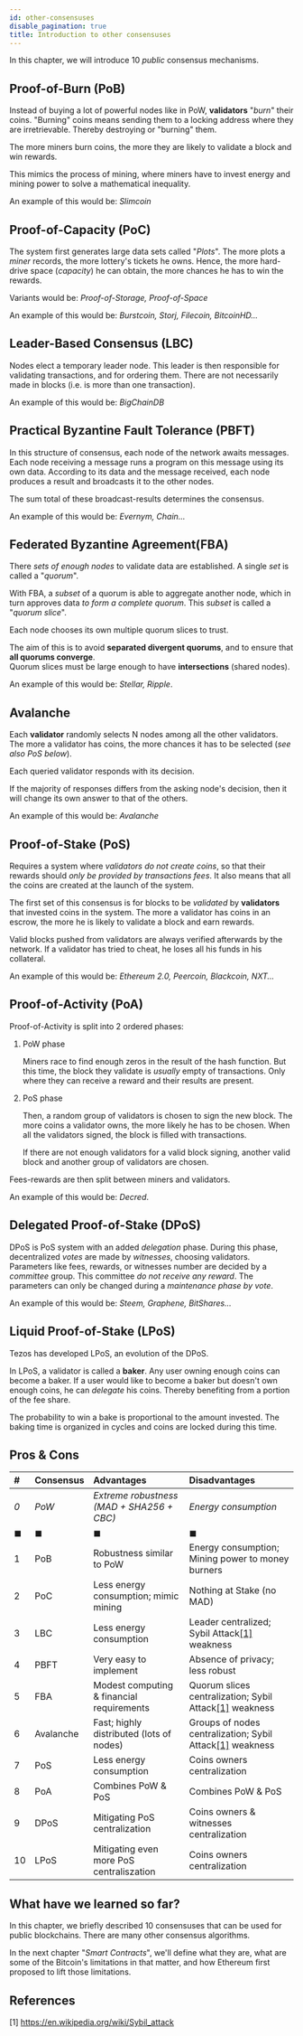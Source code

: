 ```yaml
---
id: other-consensuses
disable_pagination: true
title: Introduction to other consensuses
---
```


In this chapter, we will introduce 10 *public* consensus mechanisms.

## Proof-of-Burn (PoB)
Instead of buying a lot of powerful nodes like in PoW, **validators** "*burn*" their coins. "Burning" coins means sending them to a locking address where they are irretrievable. Thereby destroying or "burning" them.

The more miners burn coins, the more they are likely to validate a block and win rewards.

This mimics the process of mining, where miners have to invest energy and mining power to solve a mathematical inequality.

An example of this would be: *Slimcoin*

## Proof-of-Capacity (PoC)
The system first generates large data sets called "*Plots*". The more plots a *miner* records, the more lottery's tickets he owns. Hence, the more hard-drive space (*capacity*) he can obtain, the more chances he has to win the rewards.

Variants would be: *Proof-of-Storage, Proof-of-Space*

An example of this would be: *Burstcoin, Storj, Filecoin, BitcoinHD...*

## Leader-Based Consensus (LBC)
Nodes elect a temporary leader node. This leader is then responsible for validating transactions, and for ordering them. There are not necessarily made in blocks (i.e. is more than one transaction).

An example of this would be: *BigChainDB*

## Practical Byzantine Fault Tolerance (PBFT)
In this structure of consensus, each node of the network awaits messages. Each node receiving a message runs a program on this message using its own data. According to its data and the message received, each node produces a result and broadcasts it to the other nodes.

The sum total of these broadcast-results determines the consensus.

An example of this would be: *Evernym, Chain...*

## Federated​ ​Byzantine​ ​Agreement​ ​(FBA)
There *sets of enough nodes* to validate data are established. A single *set* is called a "*quorum*".

With FBA, a *subset* of a quorum is able to aggregate another node, which in turn approves data *to form a complete quorum*. This *subset* is called a "*quorum slice*".

Each node chooses its own multiple quorum slices to trust.

The aim of this is to avoid **separated divergent quorums**, and to ensure that **all quorums converge**.  
Quorum slices must be large enough to have **intersections** (shared nodes).

An example of this would be: *Stellar, Ripple*.

## Avalanche
Each **validator** randomly selects N nodes among all the other validators. The more a validator has coins, the more chances it has to be selected (*see also PoS below*).

Each queried validator responds with its decision.

If the majority of responses differs from the asking node's decision, then it will change its own answer to that of the others.

An example of this would be: *Avalanche*

## Proof-of-Stake (PoS)
Requires a system where _validators_  *do not create coins*, so that their rewards should *only be provided by transactions fees*. It also means that all the coins are created at the launch of the system.

The first set of this consensus is for blocks to be  *validated* by **validators** that invested coins in the system. The more a validator has coins in an escrow, the more he is likely to validate a block and earn rewards.

Valid blocks pushed from validators are always verified afterwards by the network. If a validator has tried to cheat, he loses all his funds in his collateral.

An example of this would be: *Ethereum 2.0, Peercoin, Blackcoin, NXT...*

## Proof-of-Activity (PoA)
Proof-of-Activity is split into 2 ordered phases:
1. PoW phase

    Miners race to find enough zeros in the result of the hash function. But this time, the block they validate is _usually_ empty of transactions. Only where they can receive a reward and their results are present.

2. PoS phase

    Then, a random group of validators is chosen to sign the new block. The more coins a validator owns, the more likely he has to be chosen. When all the validators signed, the block is filled with transactions.

    If there are not enough validators for a valid block signing, another valid block and another group of validators are chosen.

Fees-rewards are then split between miners and validators.

An example of this would be: *Decred*.

## Delegated Proof-of-Stake (DPoS)
DPoS is PoS system with an added *delegation* phase. During this phase, decentralized *votes* are made by *witnesses*, choosing validators. Parameters like fees, rewards, or witnesses number are decided by a *committee* group. This committee *do not receive any reward*. The parameters can only be changed during a *maintenance phase by vote*.

An example of this would be: *Steem, Graphene, BitShares...*

## Liquid Proof-of-Stake (LPoS)
Tezos has developed LPoS, an evolution of the DPoS.

In LPoS, a validator is called a **baker**. Any user owning enough coins can become a baker. If a user would like to become a baker but doesn't own enough coins, he can _delegate_ his coins. Thereby benefiting from a portion of the fee share.

The probability to win a bake is proportional to the amount invested. The baking time is organized in cycles and coins are locked during this time.

## Pros & Cons

| #    | Consensus | Advantages                                | Disadvantages                                                                                               |
| :--- | :-------- | :---------------------------------------- | :---------------------------------------------------------------------------------------------------------- |
| *0*  | *PoW*     | *Extreme robustness (MAD + SHA256 + CBC)* | *Energy consumption*                                                                                        |
| ◼    | ◼         | ◼                                         | ◼                                                                                                           |
| 1    | PoB       | Robustness similar to PoW                 | Energy consumption; Mining power to money burners                                                           |
| 2    | PoC       | Less energy consumption; mimic mining     | Nothing at Stake (no MAD)                                                                                   |
| 3    | LBC       | Less energy consumption                   | Leader centralized; Sybil Attack[[1]](/blockchain-basics/other-consensuses#references) weakness             |
| 4    | PBFT      | Very easy to implement                    | Absence of privacy; less robust                                                                             |
| 5    | FBA       | Modest computing & financial requirements | Quorum slices centralization; Sybil Attack[[1]](/blockchain-basics/other-consensuses#references) weakness   |
| 6    | Avalanche | Fast; highly distributed (lots of nodes)  | Groups of nodes centralization; Sybil Attack[[1]](/blockchain-basics/other-consensuses#references) weakness |
| 7    | PoS       | Less energy consumption                   | Coins owners centralization                                                                                 |
| 8    | PoA       | Combines PoW & PoS                        | Combines PoW & PoS                                                                                          |
| 9    | DPoS      | Mitigating PoS centralization             | Coins owners & witnesses centralization                                                                     |
| 10   | LPoS      | Mitigating even more PoS centraliszation  | Coins owners centralization                                                                                 |

## What have we learned so far?
In this chapter, we briefly described 10 consensuses that can be used for public blockchains. There are many other consensus algorithms.

In the next chapter "_Smart Contracts_", we'll define what they are, what are some of the Bitcoin's limitations in that matter, and how Ethereum first proposed to lift those limitations.

## References
[1] https://en.wikipedia.org/wiki/Sybil_attack